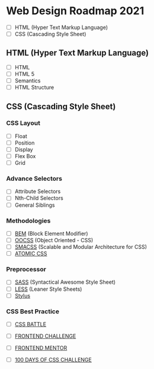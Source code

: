 # Web Design Roadmap 2021

- [ ] HTML (Hyper Text Markup Language)
- [ ] CSS (Cascading Style Sheet)

## HTML (Hyper Text Markup Language)

- [ ] HTML
- [ ] HTML 5
- [ ] Semantics
- [ ] HTML Structure

## CSS (Cascading Style Sheet)

### CSS Layout

- [ ] Float
- [ ] Position
- [ ] Display
- [ ] Flex Box
- [ ] Grid

### Advance Selectors

- [ ] Attribute Selectors
- [ ] Nth-Child Selectors
- [ ] General Siblings

### Methodologies

- [ ] [BEM](http://getbem.com/) (Block Element Modifier)
- [ ] [OOCSS](http://oocss.org/) (Object Oriented - CSS)
- [ ] [SMACSS](http://smacss.com/) (Scalable and Modular Architecture for CSS)
- [ ] [ATOMIC CSS](https://acss.io/)

### Preprocessor

- [ ] [SASS](https://sass-lang.com/) (Syntactical Awesome Style Sheet)
- [ ] [LESS](http://lesscss.org/) (Leaner Style Sheets)
- [ ] [Stylus](https://stylus-lang.com/)

### CSS Best Practice

- [ ] [CSS BATTLE](https://cssbattle.dev/)
- [ ] [FRONTEND CHALLENGE](https://piccalil.li/category/front-end%20challenges%20club/)
- [ ] [FRONTEND MENTOR](https://www.frontendmentor.io/solutions)
- [ ] [100 DAYS OF CSS CHALLENGE](https://100dayscss.com/)

